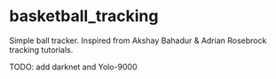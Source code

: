 # basketball_tracking
Simple ball tracker. Inspired from Akshay Bahadur & Adrian Rosebrock tracking tutorials.

TODO: add darknet and Yolo-9000
